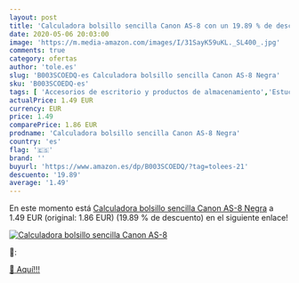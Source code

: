 ```yaml
---
layout: post
title: 'Calculadora bolsillo sencilla Canon AS-8 con un 19.89 % de descuento'
date: 2020-05-06 20:03:00
image: 'https://m.media-amazon.com/images/I/31SayK59uKL._SL400_.jpg'
comments: true
category: ofertas
author: 'tole.es'
slug: 'B003SCOEDQ-es Calculadora bolsillo sencilla Canon AS-8 Negra'
sku: 'B003SCOEDQ-es'
tags: [ 'Accesorios de escritorio y productos de almacenamiento','Estuches escolares','Herramientas de mano para jardinería','Jardinería','Jardín','Material de oficina','Materiales, organizadores y dispensadores de escritorio','Oficina y papelería','Tijeras de podar para jardinería','calculadora', ]
actualPrice: 1.49 EUR
currency: EUR
price: 1.49
comparePrice: 1.86 EUR
prodname: 'Calculadora bolsillo sencilla Canon AS-8 Negra'
country: 'es'
flag: '🇪🇸'
brand: ''
buyurl: 'https://www.amazon.es/dp/B003SCOEDQ/?tag=tolees-21'
descuento: '19.89'
average: '1.49'
---
```


En este momento está [Calculadora bolsillo sencilla Canon AS-8 Negra](https://www.amazon.es/dp/B003SCOEDQ/?tag=tolees-21) a 1.49 EUR (original: 1.86 EUR) (19.89 %  de descuento) en el siguiente enlace!

[![Calculadora bolsillo sencilla Canon AS-8](https://m.media-amazon.com/images/I/31SayK59uKL._SL400_.jpg)](https://www.amazon.es/dp/B003SCOEDQ/?tag=tolees-21)

🔎:


[🛒 Aquí!!!](https://www.amazon.es/dp/B003SCOEDQ/?tag=tolees-21)
